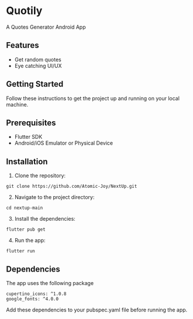 # Quotily

A Quotes Generator Android App

## Features

- Get random quotes
- Eye catching UI/UX

## Getting Started

Follow these instructions to get the project up and running on your local machine.

## Prerequisites

- Flutter SDK
- Android/iOS Emulator or Physical Device

## Installation

1. Clone the repository:
```
git clone https://github.com/Atomic-Joy/NextUp.git
```
2. Navigate to the project directory:
```
cd nextup-main
```
3. Install the dependencies:
```
flutter pub get
```
4. Run the app:
```
flutter run
```

## Dependencies

The app uses the following package

```
cupertino_icons: ^1.0.8
google_fonts: ^4.0.0
```

Add these dependencies to your pubspec.yaml file before running the app.
